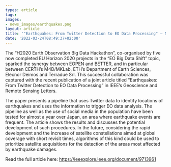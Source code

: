 ```yaml
---
types: article
tags:
images: 
- news_images/earthquakes.png
layout: article
title: '"Earthquakes: From Twitter Detection to EO Data Processing" – New joint publication as an outcome of the EOPEN-BETTER synergy'
date: '2022-03-24T08:49:37+02:00'
---
```

<p>The “H2020 Earth Observation Big Data Hackathon”, co-organised by five now completed EU Horizon 2020 projects in the “EO Big Data Shift” topic, sparked the synergy between EOPEN and BETTER, and in particular between CERTH’s M4D/MKLab, ETH’s Department of Earth Sciences, Elecnor Deimos and Terradue Srl. This successful collaboration was captured with the recent publication of a joint article titled “Earthquakes: From Twitter Detection to EO Data Processing” in IEEE’s Geoscience and Remote Sensing Letters.</p>
<p>
The paper presents a pipeline that uses Twitter data to identify locations of earthquakes and uses the information to trigger EO data analysis. The pipeline as well as the use of social media in the population have been tested for almost a year over Japan, an area where earthquake events are frequent. The article shows the results and discusses the potential development of such procedures. In the future, considering the rapid development and the increase of satellite constellations aimed at global coverage with short revisit times, algorithms of this kind could be used to prioritize satellite acquisitions for the detection of the areas most affected by earthquake damages.</p>
<p>
Read the full article here: <a href="https://ieeexplore.ieee.org/document/9713961">https://ieeexplore.ieee.org/document/9713961</a> </p> 

